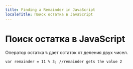 ```yaml
---
title: Finding a Remainder in JavaScript
localeTitle: Поиск остатка в JavaScript
---
```

# Поиск остатка в JavaScript

Оператор остатка `%` дает остаток от деления двух чисел.
```
var remainder = 11 % 3; //remainder gets the value 2 

```